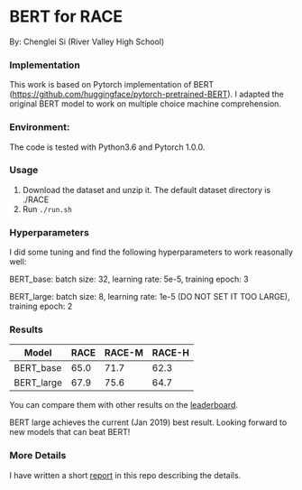 # BERT for RACE

By: Chenglei Si (River Valley High School)

### Implementation
This work is based on Pytorch implementation of BERT (https://github.com/huggingface/pytorch-pretrained-BERT). I adapted the original BERT model to work on multiple choice machine comprehension.

### Environment:
The code is tested with Python3.6 and Pytorch 1.0.0.

### Usage
1. Download the dataset and unzip it. The default dataset directory is ./RACE
2. Run ```./run.sh```

### Hyperparameters
I did some tuning and find the following hyperparameters to work reasonally well:

BERT_base: batch size: 32, learning rate: 5e-5, training epoch: 3

BERT_large: batch size: 8, learning rate: 1e-5 (DO NOT SET IT TOO LARGE), training epoch: 2

### Results
Model | RACE | RACE-M | RACE-H 
--- | --- | --- | --- |
BERT_base | 65.0 | 71.7 | 62.3 
BERT_large | 67.9 | 75.6 | 64.7

You can compare them with other results on the [leaderboard](http://www.qizhexie.com/data/RACE_leaderboard).

BERT large achieves the current (Jan 2019) best result. Looking forward to new models that can beat BERT!

### More Details
I have written a short [report](./BERT_RACE.pdf) in this repo describing the details.




